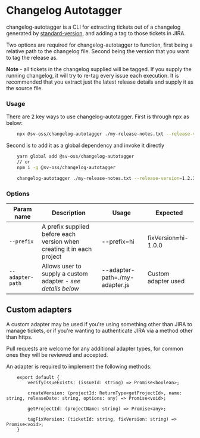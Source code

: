 # Changelog Autotagger

changelog-autotagger is a CLI for extracting tickets out of a changelog generated by [standard-version](https://github.com/conventional-changelog/standard-version), and adding a tag to those tickets in JIRA.

Two options are required for changelog-autotagger to function, first being a relative path to the changelog file. Second being the version that you want to tag the release as.

**Note** - all tickets in the changelog supplied will be tagged. If you supply the running changelog, it will try to re-tag every issue each execution. It is recommended that you extract just the latest release details and supply it as the source file.

### Usage

There are 2 key ways to use changelog-autotagger. First is through npx as below:

```bash
    npx @sv-oss/changelog-autotagger ./my-release-notes.txt --release-version=1.2.3
```

Second is to add it as a global dependency and invoke it directly

```bash
    yarn global add @sv-oss/changelog-autotagger
    // or
    npm i -g @sv-oss/changelog-autotagger

    changelog-autotagger ./my-release-notes.txt --release-version=1.2.3
```

### Options

| Param name | Description | Usage | Expected |
| --- | --- | --- | --- |
| `--prefix` | A prefix supplied before each version when creating it in each project | --prefix=hi | fixVersion=hi-1.0.0 |
| `--adapter-path` | Allows user to supply a custom adapter - *see details below* | --adapter-path=./my-adapter.js |Custom adapter used |

## Custom adapters

A custom adapter may be used if you're using something other than JIRA to manage tickets, or if you're wanting to authenticate JIRA via a method other than https.

Pull requests are welcome for any additional adapter types, for common ones they will be reviewed and accepted.

An adapter is required to implement the following methods:

```
    export default {
        verifyIssueExists: (issueId: string) => Promise<boolean>;

        createVersion: (projectId: ReturnType<getProjectId>, name: string, releaseDate: string, options: any) => Promise<void>;

        getProjectId: (projectName: string) => Promise<any>;

        tagFixVersion: (ticketId: string, fixVersion: string) => Promise<void>;
    }
```
